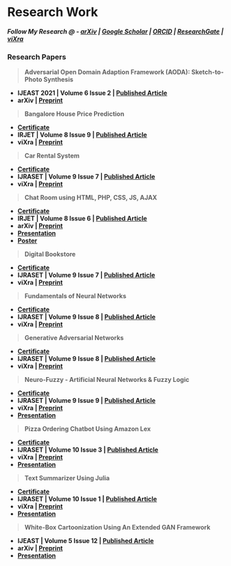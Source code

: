# Research Work
 
 **_Follow My Research @ - [arXiv](https://arxiv.org/a/thakur_a_3.html) | [Google Scholar](https://scholar.google.com/citations?user=0inooPgAAAAJ) | [ORCID](https://orcid.org/0000-0001-5644-1575) | [ResearchGate](https://www.researchgate.net/profile/Amey-Thakur) | [viXra](https://vixra.org/author/amey_thakur)_**


### Research Papers

  >**Adversarial Open Domain Adaption Framework (AODA): Sketch-to-Photo Synthesis**
  
  - **IJEAST 2021 | Volume 6 Issue 2 | [Published Article](http://dx.doi.org/10.33564/IJEAST.2021.v06i02.037)**
  - **arXiv | [Preprint](https://arxiv.org/abs/2108.04351)**
 
 
  >**Bangalore House Price Prediction**

  - **[Certificate](https://github.com/Amey-Thakur/ACHIEVEMENTS/blob/main/Research%20Papers/Bangalore%20House%20Price%20Prediction/IRJET%20-%20Bangalore%20House%20Price%20Prediction.jpg)**
  -  **IRJET | Volume 8 Issue 9 | [Published Article](https://www.irjet.net/archives/V8/i9/IRJET-V8I934.pdf)**
  -  **viXra | [Preprint](https://vixra.org/abs/2110.0026)**
 
 
  >**Car Rental System**
  
  - **[Certificate](https://github.com/Amey-Thakur/ACHIEVEMENTS/blob/main/Research%20Papers/Car%20Rental%20System/IJRASET36339%20-%20Car%20Rental%20System.pdf)** 
  - **IJRASET | Volume 9 Issue 7 | [Published Article](https://doi.org/10.22214/ijraset.2021.36339)** 
  - **viXra | [Preprint](https://vixra.org/abs/2108.0140)**
  
  
  >**Chat Room using HTML, PHP, CSS, JS, AJAX**
  
  - **[Certificate](https://github.com/Amey-Thakur/ACHIEVEMENTS/blob/main/Research%20Papers/Chat%20Room%20using%20HTML%2C%20PHP%2C%20CSS%2C%20JS%2C%20AJAX/IRJET-%20Chat%20Room%20using%20HTML%2C%20PHP%2C%20CSS%2C%20JS%2C%20AJAX.pdf)**
  - **IRJET | Volume 8 Issue 6 | [Published Article](https://www.irjet.net/archives/V8/i6/IRJET-V8I6348.pdf)**
  - **arXiv | [Preprint](https://arxiv.org/abs/2106.14704)** 
  - **[Presentation](http://dx.doi.org/10.13140/RG.2.2.16257.38248)** 
  - **[Poster](http://dx.doi.org/10.13140/RG.2.2.19421.95203)**
  
  
  >**Digital Bookstore**
  
  - **[Certificate](https://github.com/Amey-Thakur/ACHIEVEMENTS/blob/main/Research%20Papers/Digital%20Bookstore/IJRASET36609%20-%20Digital%20Bookstore.pdf)**
  - **IJRASET | Volume 9 Issue 7 | [Published Article](https://doi.org/10.22214/ijraset.2021.36609)** 
  - **viXra | [Preprint](https://vixra.org/abs/2108.0142)**
  
  
  >**Fundamentals of Neural Networks**
   
  - **[Certificate](https://github.com/Amey-Thakur/ACHIEVEMENTS/blob/main/Research%20Papers/Fundamentals%20of%20Neural%20Networks/IJRASET37362%20-%20Fundamentals%20of%20Neural%20Networks.pdf)**
  - **IJRASET | Volume 9 Issue 8 | [Published Article](https://doi.org/10.22214/ijraset.2021.37362)** 
  - **viXra | [Preprint](https://vixra.org/abs/2108.0130)**
  
  
  >**Generative Adversarial Networks**
  
  - **[Certificate](https://github.com/Amey-Thakur/ACHIEVEMENTS/blob/main/Research%20Papers/Generative%20Adversarial%20Networks/IJRASET37723%20-%20Generative%20Adverserial%20Networks.pdf)** 
  - **IJRASET | Volume 9 Issue 8 | [Published Article](https://doi.org/10.22214/ijraset.2021.37723)**
  - **viXra | [Preprint](https://vixra.org/abs/2108.0169)**
  
  
  >**Neuro-Fuzzy - Artificial Neural Networks & Fuzzy Logic**
  
  - **[Certificate](https://github.com/Amey-Thakur/ACHIEVEMENTS/blob/main/Research%20Papers/Neuro-Fuzzy%20-%20Artificial%20Neural%20Networks%20%26%20Fuzzy%20Logic/IJRASET37930%20-%20Neuro-Fuzzy%20-%20Artificial%20Neural%20Networks%20%26%20Fuzzy%20Logic.pdf)**
  - **IJRASET | Volume 9 Issue 9 | [Published Article](https://doi.org/10.22214/ijraset.2021.37930)**
  - **viXra | [Preprint](https://vixra.org/abs/2109.0047)**
  - **[Presentation](http://dx.doi.org/10.13140/RG.2.2.14965.09444)**
  
  
  >**Pizza Ordering Chatbot Using Amazon Lex**
  
  - **[Certificate](https://github.com/Amey-Thakur/ACHIEVEMENTS/blob/main/Research%20Papers/Pizza%20Ordering%20Chatbot%20Using%20Amazon%20Lex/IJRASET40861%20-%20Pizza%20Ordering%20Chatbot%20Using%20Amazon%20Lex.pdf)**
  - **IJRASET | Volume 10 Issue 3 | [Published Article](https://doi.org/10.22214/ijraset.2022.40861)**
  - **viXra | [Preprint](https://vixra.org/abs/2203.0172)**
  - **[Presentation](https://github.com/Amey-Thakur/ACHIEVEMENTS/blob/main/Research%20Papers/Pizza%20Ordering%20Chatbot%20Using%20Amazon%20Lex/PRESENTATION%20-%20PIZZA%20ORDERING%20CHATBOT%20USING%20AMAZON%20LEX.pdf)**
  
  
  >**Text Summarizer Using Julia**
  
  - **[Certificate](https://github.com/Amey-Thakur/ACHIEVEMENTS/blob/main/Research%20Papers/Text%20Summarizer%20Using%20Julia/IJRASET40066%20-%20Text%20Summarizer%20Using%20Julia.pdf)**
  - **IJRASET | Volume 10 Issue 1 | [Published Article](https://doi.org/10.22214/ijraset.2022.40066)**
  - **viXra | [Preprint](http://vixra.org/abs/2202.0017)**
  - **[Presentation](https://github.com/Amey-Thakur/ACHIEVEMENTS/blob/main/Research%20Papers/Text%20Summarizer%20Using%20Julia/TEXT%20SUMMARIZER.pdf)**
  
  
  >**White-Box Cartoonization Using An Extended GAN Framework**
  
  - **IJEAST | Volume 5 Issue 12 | [Published Article](http://dx.doi.org/10.33564/IJEAST.2021.v05i12.049)**
  - **arXiv | [Preprint](https://arxiv.org/abs/2107.04551)** 
  - **[Presentation](http://dx.doi.org/10.13140/RG.2.2.22496.40964)**

